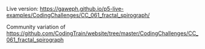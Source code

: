 Live version: https://gaweph.github.io/p5-live-examples/CodingChallenges/CC_061_fractal_spirograph/

Community variation of https://github.com/CodingTrain/website/tree/master/CodingChallenges/CC_061_fractal_spirograph